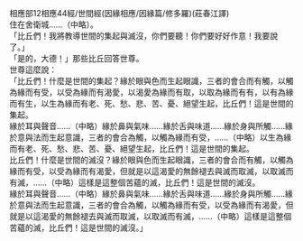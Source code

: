 相應部12相應44經/世間經(因緣相應/因緣篇/修多羅)(莊春江譯)  
住在舍衛城……（中略）。  
「比丘們！我將教導世間的集起與滅沒，你們要聽！你們要好好作意！我要說了。」  
「是的，大德！」那些比丘回答世尊。  
世尊這麼說：  
「比丘們！什麼是世間的集起？緣於眼與色而生起眼識，三者的會合而有觸，以觸為緣而有受，以受為緣而有渴愛，以渴愛為緣而有取，以取為緣而有有，以有為緣而有生，以生為緣而有老、死、愁、悲、苦、憂、絕望生起，比丘們！這是世間的集起。  
緣於耳與聲音……（中略）緣於鼻與氣味……緣於舌與味道……緣於身與所觸……緣於意與法而生起意識，三者的會合為觸，以觸為緣而有受，……（中略）以生為緣而有老、死、愁、悲、苦、憂、絕望生起，比丘們！這是世間的集起。  
比丘們！什麼是世間的滅沒？緣於眼與色而生起眼識，三者的會合而有觸，以觸為緣而有受，以受為緣而有渴愛，但就是以這渴愛的無餘褪去與滅而取滅，以取滅而有滅，……（中略）這樣是這整個苦蘊的滅，比丘們！這是世間的滅沒。  
緣於耳與聲音……（中略）緣於鼻與氣味……緣於舌與味道……緣於身與所觸……緣於意與法而生起意識，三者的會合為觸，以觸為緣而有受，以受為緣而有渴愛，但就是以這渴愛的無餘褪去與滅而取滅，以取滅而有滅，……（中略）這樣是這整個苦蘊的滅，比丘們！這是世間的滅沒。」  
  
  
